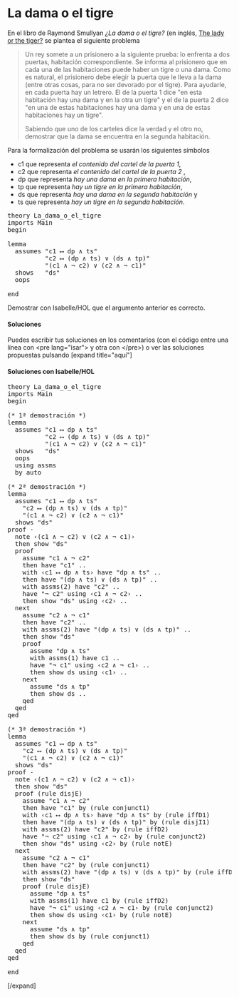 # La dama o el tigre

En el libro de Raymond Smullyan *¿La dama o el tigre?* (en inglés, [The lady or the tiger?](http://bit.ly/2W5E4bC) se plantea el siguiente  problema

<blockquote>
Un rey somete a un prisionero a la siguiente prueba: lo enfrenta a dos
puertas, habitación correspondiente. Se informa al prisionero que en  cada una de las habitaciones puede haber un tigre o una dama. Como es  natural, el prisionero debe elegir la puerta que le lleva a la dama (entre otras cosas, para no ser devorado por el tigre). Para ayudarle, en cada puerta hay un letrero. El de la puerta 1 dice "en esta habitación hay una dama y en la otra un tigre" y el de la puerta 2 dice "en una de estas habitaciones hay una dama y en una de estas habitaciones hay un tigre".

Sabiendo que uno de los carteles dice la verdad y el otro no, demostrar que la dama se encuentra en la segunda habitación.
</blockquote>

Para la formalización del problema se usarán los siguientes símbolos

+ c1 que representa *el contenido del cartel de la puerta 1*, 
+ c2 que representa *el contenido del cartel de la puerta 2* , 
+ dp que representa *hay una dama en la primera habitación*,
+ tp que representa *hay un tigre en la primera habitación*,
+ ds que representa *hay una dama en la segunda habitación* y
+ ts que representa *hay un tigre en la segunda habitación*.

<pre lang="isar">
theory La_dama_o_el_tigre
imports Main
begin

lemma
  assumes "c1 ⟷ dp ∧ ts"
          "c2 ⟷ (dp ∧ ts) ∨ (ds ∧ tp)"
          "(c1 ∧ ¬ c2) ∨ (c2 ∧ ¬ c1)"
  shows   "ds"
  oops

end
</pre>

Demostrar con Isabelle/HOL que el argumento anterior es correcto.

<h4>Soluciones</h4>

Puedes escribir tus soluciones en los comentarios (con el código entre  una línea con &#60;pre lang=&quot;isar&quot;&#62; y otra con  &#60;/pre&#62;) o ver las soluciones propuestas pulsando [expand  title="aquí"]

<h4>Soluciones con Isabelle/HOL</h4>

<pre lang="isar">
theory La_dama_o_el_tigre
imports Main
begin

(* 1ª demostración *)
lemma
  assumes "c1 ⟷ dp ∧ ts"
          "c2 ⟷ (dp ∧ ts) ∨ (ds ∧ tp)"
          "(c1 ∧ ¬ c2) ∨ (c2 ∧ ¬ c1)"
  shows   "ds"
  oops
  using assms
  by auto

(* 2ª demostración *)
lemma
  assumes "c1 ⟷ dp ∧ ts"
    "c2 ⟷ (dp ∧ ts) ∨ (ds ∧ tp)"
    "(c1 ∧ ¬ c2) ∨ (c2 ∧ ¬ c1)"
  shows "ds"
proof -
  note ‹(c1 ∧ ¬ c2) ∨ (c2 ∧ ¬ c1)›
  then show "ds"
  proof 
    assume "c1 ∧ ¬ c2"
    then have "c1" ..
    with ‹c1 ⟷ dp ∧ ts› have "dp ∧ ts" .. 
    then have "(dp ∧ ts) ∨ (ds ∧ tp)" ..
    with assms(2) have "c2" ..
    have "¬ c2" using ‹c1 ∧ ¬ c2› ..
    then show "ds" using ‹c2› ..
  next
    assume "c2 ∧ ¬ c1"
    then have "c2" ..
    with assms(2) have "(dp ∧ ts) ∨ (ds ∧ tp)" ..
    then show "ds"
    proof
      assume "dp ∧ ts"
      with assms(1) have c1 ..
      have "¬ c1" using ‹c2 ∧ ¬ c1› ..
      then show ds using ‹c1› ..
    next
      assume "ds ∧ tp"
      then show ds ..
    qed
  qed
qed

(* 3ª demostración *)
lemma
  assumes "c1 ⟷ dp ∧ ts"
    "c2 ⟷ (dp ∧ ts) ∨ (ds ∧ tp)"
    "(c1 ∧ ¬ c2) ∨ (c2 ∧ ¬ c1)"
  shows "ds"
proof -
  note ‹(c1 ∧ ¬ c2) ∨ (c2 ∧ ¬ c1)›
  then show "ds"
  proof (rule disjE)
    assume "c1 ∧ ¬ c2"
    then have "c1" by (rule conjunct1)
    with ‹c1 ⟷ dp ∧ ts› have "dp ∧ ts" by (rule iffD1) 
    then have "(dp ∧ ts) ∨ (ds ∧ tp)" by (rule disjI1)
    with assms(2) have "c2" by (rule iffD2)
    have "¬ c2" using ‹c1 ∧ ¬ c2› by (rule conjunct2)
    then show "ds" using ‹c2› by (rule notE)
  next
    assume "c2 ∧ ¬ c1"
    then have "c2" by (rule conjunct1)
    with assms(2) have "(dp ∧ ts) ∨ (ds ∧ tp)" by (rule iffD1)
    then show "ds"
    proof (rule disjE)
      assume "dp ∧ ts"
      with assms(1) have c1 by (rule iffD2)
      have "¬ c1" using ‹c2 ∧ ¬ c1› by (rule conjunct2)
      then show ds using ‹c1› by (rule notE)
    next
      assume "ds ∧ tp"
      then show ds by (rule conjunct1)
    qed
  qed
qed

end
</pre>
[/expand]
